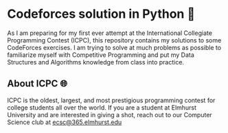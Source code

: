 # Codeforces solution in Python 🐍
As I am preparing for my first ever attempt at the International Collegiate Programming Contest (ICPC), this repository contains my solutions to some CodeForces exercises. I am trying to solve at much problems as possible to familiarize myself with Competitive Programming and put my Data Structures and Algorithms knowledge from class into practice.
## About ICPC 🌐
ICPC is the oldest, largest, and most prestigious programming contest for college students all over the world. If you are a student at Elmhurst University and are interested in giving a shot, reach out to our Computer Science club at [ecsc\@365.elmhurst.edu](mailto:ecsc\@365.elmhurst.edu)
